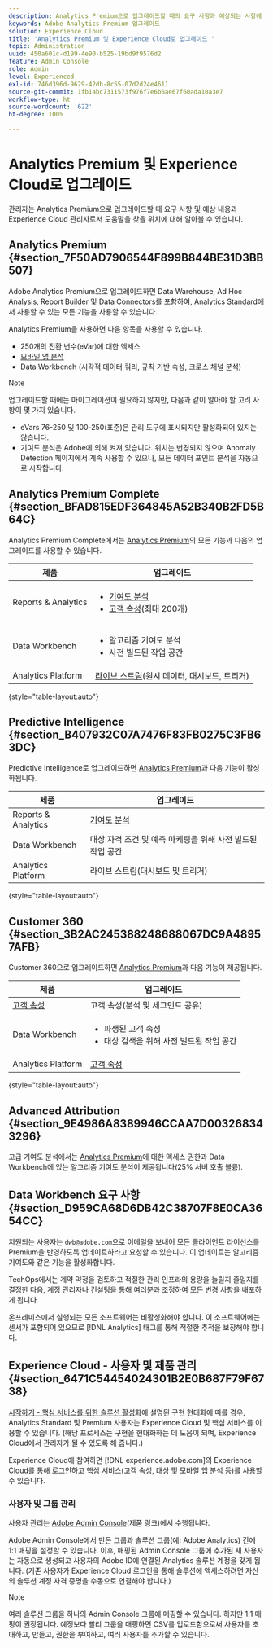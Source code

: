 ```yaml
---
description: Analytics Premium으로 업그레이드할 때의 요구 사항과 예상되는 사항에 대해 알아봅니다.
keywords: Adobe Analytics Premium 업그레이드
solution: Experience Cloud
title: 'Analytics Premium 및 Experience Cloud로 업그레이드 '
topic: Administration
uuid: 450a601c-d199-4e90-b525-19bd9f9576d2
feature: Admin Console
role: Admin
level: Experienced
exl-id: 746d396d-9629-42db-8c55-07d2d24e4611
source-git-commit: 1fb1abc7311573f976f7e6b6ae67f60ada10a3e7
workflow-type: ht
source-wordcount: '622'
ht-degree: 100%

---
```


# Analytics Premium 및 Experience Cloud로 업그레이드

관리자는 Analytics Premium으로 업그레이드할 때 요구 사항 및 예상 내용과 Experience Cloud 관리자로서 도움말을 찾을 위치에 대해 알아볼 수 있습니다.

## Analytics Premium {#section_7F50AD7906544F899B844BE31D3BB507}

Adobe Analytics Premium으로 업그레이드하면 Data Warehouse, Ad Hoc Analysis, Report Builder 및 Data Connectors를 포함하여, Analytics Standard에서 사용할 수 있는 모든 기능을 사용할 수 있습니다.

Analytics Premium을 사용하면 다음 항목을 사용할 수 있습니다.

* 250개의 전환 변수(eVar)에 대한 액세스
* [모바일 앱 분석](https://experienceleague.adobe.com/docs/mobile-services/using/home.html?lang=ko-KR)
* Data Workbench (시각적 데이터 쿼리, 규칙 기반 속성, 크로스 채널 분석)

>[!NOTE]
>
>업그레이드할 때에는 마이그레이션이 필요하지 않지만, 다음과 같이 알아야 할 고려 사항이 몇 가지 있습니다.
>
>* eVars 76-250 및 100-250(표준)은 관리 도구에 표시되지만 활성화되어 있지는 않습니다.
>* 기여도 분석은 Adobe에 의해 켜져 있습니다. 위치는 변경되지 않으며 Anomaly Detection 페이지에서 계속 사용할 수 있으나, 모든 데이터 포인트 분석을 자동으로 시작합니다.


## Analytics Premium Complete {#section_BFAD815EDF364845A52B340B2FD5B64C}

Analytics Premium Complete에서는 [Analytics Premium](upgrade-to-analytics-premium.md#section_7F50AD7906544F899B844BE31D3BB507)의 모든 기능과 다음의 업그레이드를 사용할 수 있습니다.

| 제품 | 업그레이드 |
|--- |--- |
| Reports &amp; Analytics | <ul><li>[기여도 분석](https://experienceleague.adobe.com/docs/analytics/analyze/analysis-workspace/virtual-analyst/contribution-analysis/ca-tokens.html?lang=ko-KR)</li><li>[고객 속성](attributes.md#concept_ACFEE7C8B8E94875BA0825CDF4913AF1)(최대 200개)</li></ul> |
| Data Workbench | <ul><li>알고리즘 기여도 분석</li><li>사전 빌드된 작업 공간</li></ul> |
| Analytics Platform | [라이브 스트림](https://github.com/AdobeDocs/analytics-1.4-apis/blob/master/docs/live-stream-api/index.md)(원시 데이터, 대시보드, 트리거) |

{style=&quot;table-layout:auto&quot;}

## Predictive Intelligence {#section_B407932C07A7476F83FB0275C3FB63DC}

Predictive Intelligence로 업그레이드하면 [Analytics Premium](upgrade-to-analytics-premium.md#section_7F50AD7906544F899B844BE31D3BB507)과 다음 기능이 활성화됩니다.

| 제품 | 업그레이드 |
|---|---|
| Reports &amp; Analytics | [기여도 분석](https://experienceleague.adobe.com/docs/analytics/analyze/analysis-workspace/virtual-analyst/contribution-analysis/ca-tokens.html?lang=ko-KR) |
| Data Workbench | 대상 자격 조건 및 예측 마케팅을 위해 사전 빌드된 작업 공간. |
| Analytics Platform | 라이브 스트림(대시보드 및 트리거) |

{style=&quot;table-layout:auto&quot;}

## Customer 360 {#section_3B2AC245388248688067DC9A48957AFB}

Customer 360으로 업그레이드하면 [Analytics Premium](upgrade-to-analytics-premium.md#section_7F50AD7906544F899B844BE31D3BB507)과 다음 기능이 제공됩니다.

| 제품 | 업그레이드 |
|--- |--- |
| [고객 속성](attributes.md) | 고객 속성(분석 및 세그먼트 공유) |
| Data Workbench | <ul><li>파생된 고객 속성</li><li>대상 검색을 위해 사전 빌드된 작업 공간</li></ul> |
| Analytics Platform | [고객 속성](attributes.md) |

{style=&quot;table-layout:auto&quot;}

## Advanced Attribution {#section_9E4986A8389946CCAA7D003268343296}

고급 기여도 분석에서는 [Analytics Premium](upgrade-to-analytics-premium.md#section_7F50AD7906544F899B844BE31D3BB507)에 대한 액세스 권한과 Data Workbench에 있는 알고리즘 기여도 분석이 제공됩니다(25% 서버 호출 볼륨).

## Data Workbench 요구 사항 {#section_D959CA68D6DB42C38707F8E0CA3654CC}

지원되는 사용자는 `dwb@adobe.com`으로 이메일을 보내어 모든 클라이언트 라이선스를 Premium을 반영하도록 업데이트하라고 요청할 수 있습니다. 이 업데이트는 알고리즘 기여도와 같은 기능을 활성화합니다.

TechOps에서는 계약 약정을 검토하고 적절한 관리 인프라의 용량을 늘릴지 줄일지를 결정한 다음, 계정 관리자나 컨설팅을 통해 여러분과 조정하여 모든 변경 사항을 배포하게 됩니다.

온프레미스에서 실행되는 모든 소프트웨어는 비활성화해야 합니다. 이 소프트웨어에는 센서가 포함되어 있으므로 [!DNL Analytics] 태그를 통해 적절한 추적을 보장해야 합니다.

## Experience Cloud - 사용자 및 제품 관리 {#section_6471C54454024301B2E0B687F79F6738}

[시작하기 - 핵심 서비스를 위한 솔루션 활성화](core-services.md#concept_07ED1D5C64234E77976E6D572E78FB9C)에 설명된 구현 현대화에 따를 경우, Analytics Standard 및 Premium 사용자는 Experience Cloud 및 핵심 서비스를 이용할 수 있습니다. (해당 프로세스는 구현을 현대화하는 데 도움이 되며, Experience Cloud에서 관리자가 될 수 있도록 해 줍니다.)

Experience Cloud에 참여하면 [!DNL experience.adobe.com]의 Experience Cloud를 통해 로그인하고 핵심 서비스(고객 속성, 대상 및 모바일 앱 분석 등)를 사용할 수 있습니다.

### 사용자 및 그룹 관리

사용자 관리는 [Adobe Admin Console](https://helpx.adobe.com/kr/enterprise/using/admin-console.html)(제품 링크)에서 수행됩니다.

Adobe Admin Console에서 만든 그룹과 솔루션 그룹(예: Adobe Analytics) 간에 1:1 매핑을 설정할 수 있습니다. 이후, 매핑된 Admin Console 그룹에 추가된 새 사용자는 자동으로 생성되고 사용자의 Adobe ID에 연결된 Analytics 솔루션 계정을 갖게 됩니다. (기존 사용자가 Experience Cloud 로그인을 통해 솔루션에 액세스하려면 자신의 솔루션 계정 자격 증명을 수동으로 연결해야 합니다.)

>[!NOTE]
>
>여러 솔루션 그룹을 하나의 Admin Console 그룹에 매핑할 수 있습니다. 하지만 1:1 매핑이 권장됩니다. 예정보다 빨리 그룹을 매핑하면 CSV를 업로드함으로써 사용자를 초대하고, 만들고, 권한을 부여하고, 여러 사용자를 추가할 수 있습니다.
